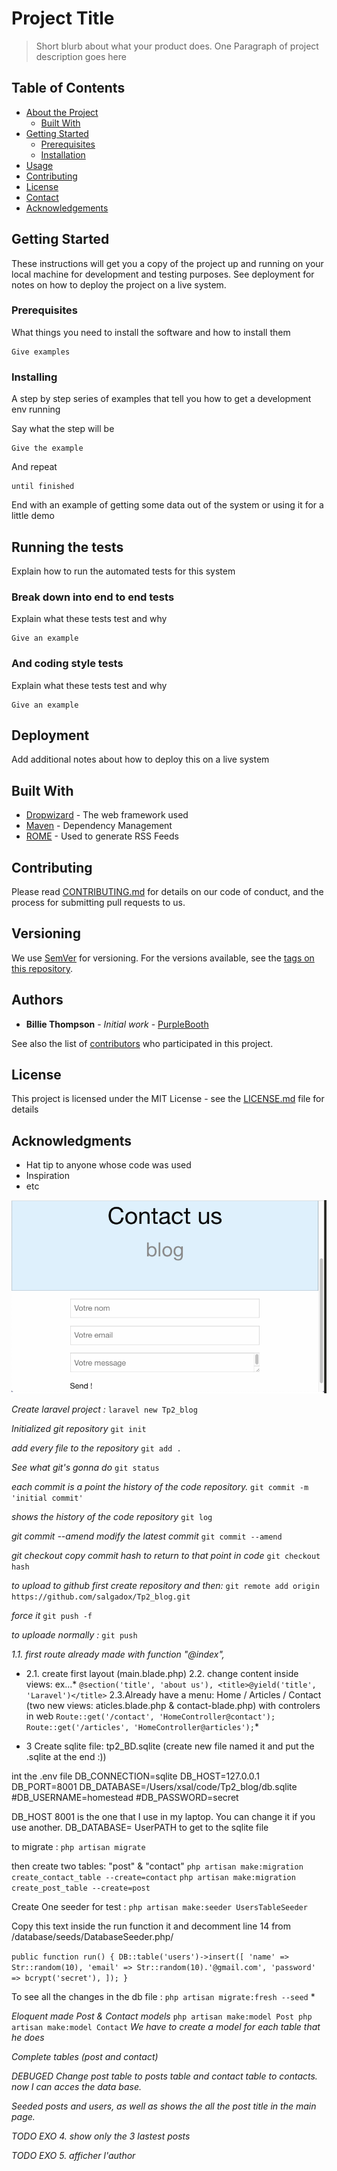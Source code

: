 # Project Title
>Short blurb about what your product does.
One Paragraph of project description goes here

## Table of Contents

* [About the Project](#about-the-project)
  * [Built With](#built-with)
* [Getting Started](#getting-started)
  * [Prerequisites](#prerequisites)
  * [Installation](#installation)
* [Usage](#usage)
* [Contributing](#contributing)
* [License](#license)
* [Contact](#contact)
* [Acknowledgements](#acknowledgements)

## Getting Started

These instructions will get you a copy of the project up and running on your local machine for development and testing purposes. See deployment for notes on how to deploy the project on a live system.

### Prerequisites

What things you need to install the software and how to install them

```
Give examples
```

### Installing

A step by step series of examples that tell you how to get a development env running

Say what the step will be

```
Give the example
```

And repeat

```
until finished
```

End with an example of getting some data out of the system or using it for a little demo

## Running the tests

Explain how to run the automated tests for this system

### Break down into end to end tests

Explain what these tests test and why

```
Give an example
```

### And coding style tests

Explain what these tests test and why

```
Give an example
```

## Deployment

Add additional notes about how to deploy this on a live system

## Built With

* [Dropwizard](http://www.dropwizard.io/1.0.2/docs/) - The web framework used
* [Maven](https://maven.apache.org/) - Dependency Management
* [ROME](https://rometools.github.io/rome/) - Used to generate RSS Feeds

## Contributing

Please read [CONTRIBUTING.md](https://gist.github.com/PurpleBooth/b24679402957c63ec426) for details on our code of conduct, and the process for submitting pull requests to us.

## Versioning

We use [SemVer](http://semver.org/) for versioning. For the versions available, see the [tags on this repository](https://github.com/your/project/tags). 

## Authors

* **Billie Thompson** - *Initial work* - [PurpleBooth](https://github.com/PurpleBooth)

See also the list of [contributors](https://github.com/your/project/contributors) who participated in this project.

## License

This project is licensed under the MIT License - see the [LICENSE.md](LICENSE.md) file for details

## Acknowledgments

* Hat tip to anyone whose code was used
* Inspiration
* etc


![explica](imagen.png "name")

*Create laravel project :* 
`laravel new Tp2_blog`

*Initialized git repository* 
`git init` 

*add every file to the repository* 
`git add .` 

*See what git's gonna do*
`git status`

*each commit is a point the history of the code repository.*
`git commit -m 'initial commit'`

*shows the history of the code repository* 
`git log`

*git commit --amend modify the latest commit*
`git commit --amend`

*git checkout copy commit hash to return to that point in code*
`git checkout hash`

*to upload to github first create repository and then:*
`git remote add origin https://github.com/salgadox/Tp2_blog.git`

*force it*
`git push -f`

*to uploade normally :*
`git push`

*1.1. first route already made with function "@index",*


* 	2.1. create first layout (main.blade.php)
	2.2. change content inside views: ex...* 
	`@section('title', 'about us'), <title>@yield('title', 'Laravel')</title>`
	2.3.Already have a menu:  Home / Articles / Contact (two new views: aticles.blade.php & contact-blade.php) with controlers in web
	`Route::get('/contact', 'HomeController@contact');
	Route::get('/articles', 'HomeController@articles');`*

* 3 
Create sqlite file: tp2_BD.sqlite (create new file named it and put the .sqlite at the end :)) 

int the .env file
DB_CONNECTION=sqlite
DB_HOST=127.0.0.1
DB_PORT=8001
DB_DATABASE=/Users/xsal/code/Tp2_blog/db.sqlite
#DB_USERNAME=homestead
#DB_PASSWORD=secret

DB_HOST 8001 is the one that I use in my laptop. You can change it if you use another. 
DB_DATABASE= UserPATH to get to the sqlite file

to migrate : 
`php artisan migrate`

then create two tables: "post" & "contact" 
`php artisan make:migration create_contact_table --create=contact`
`php artisan make:migration create_post_table --create=post`

Create One seeder for test : 
`php artisan make:seeder UsersTableSeeder`

Copy this text inside the run function it and decomment line 14 from /database/seeds/DatabaseSeeder.php/

`public function run()
    {
          DB::table('users')->insert([
            'name' => Str::random(10),
            'email' => Str::random(10).'@gmail.com',
            'password' => bcrypt('secret'),
        ]);
    }`

To see all the changes in the db file : 
`php artisan migrate:fresh --seed`
*

*Eloquent
made Post & Contact models*
`php artisan make:model Post
php artisan make:model Contact`
*We have to create a model for each table that he does*

*Complete tables (post and contact)*

*DEBUGED Change post table to posts table and contact table to contacts. now I can acces the data base.*

*Seeded posts and users, as well as shows the all the post title in the main page.*

*TODO EXO 4. show only the 3 lastest posts*

*TODO EXO 5. afficher l'author*


